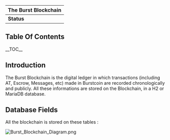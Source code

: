 | The Burst Blockchain |
|----------------------|
| **Status**           |

Table Of Contents
-----------------

\_\_TOC\_\_

Introduction
------------

The Burst Blockchain is the digital ledger in which transactions (including AT, Escrow, Messages, etc) made in Burstcoin are recorded chronologically and publicly. All these informations are stored on the Blockchain, in a H2 or MariaDB database.

Database Fields
---------------

All the blockchain is stored on these tables :

![](Burst_Blockchain_Diagram.png "Burst_Blockchain_Diagram.png")
